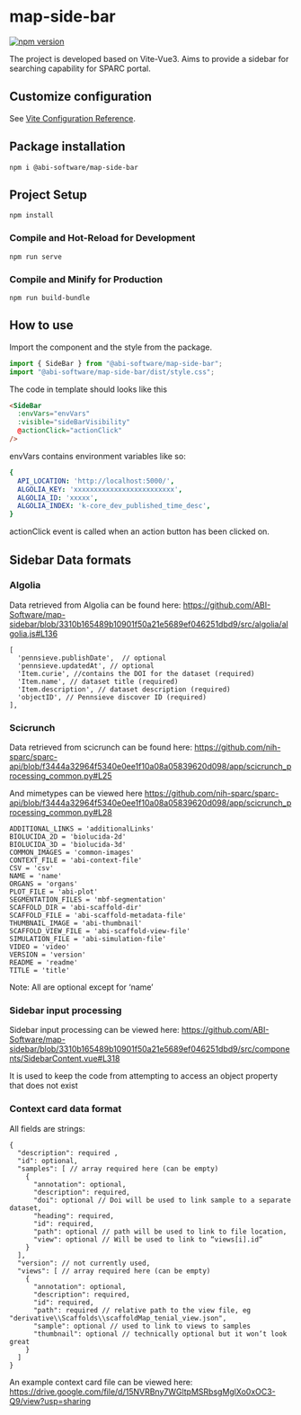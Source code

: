 # map-side-bar

[![npm version](https://badge.fury.io/js/%40abi-software%2Fmap-side-bar.svg)](https://badge.fury.io/js/%40abi-software%2Fmap-side-bar)

The project is developed based on Vite-Vue3. Aims to provide a sidebar for searching capability for
SPARC portal.

## Customize configuration

See [Vite Configuration Reference](https://vitejs.dev/config/).

## Package installation

```
npm i @abi-software/map-side-bar
```

## Project Setup

```
npm install
```

### Compile and Hot-Reload for Development

```
npm run serve
```

### Compile and Minify for Production

```
npm run build-bundle
```

## How to use

Import the component and the style from the package.

```javascript
import { SideBar } from "@abi-software/map-side-bar";
import "@abi-software/map-side-bar/dist/style.css";
```

The code in template should looks like this

```html
<SideBar 
  :envVars="envVars"
  :visible="sideBarVisibility"
  @actionClick="actionClick"
/>
```

envVars contains environment variables like so:

```yaml
{
  API_LOCATION: 'http://localhost:5000/',
  ALGOLIA_KEY: 'xxxxxxxxxxxxxxxxxxxxxxxxx',
  ALGOLIA_ID: 'xxxxx',
  ALGOLIA_INDEX: 'k-core_dev_published_time_desc',
}
```

actionClick event is called when an action button has been clicked on.

## Sidebar Data formats
### Algolia

Data retrieved from Algolia can be found here:
https://github.com/ABI-Software/map-sidebar/blob/3310b165489b10901f50a21e5689ef046251dbd9/src/algolia/algolia.js#L136

```
[
  'pennsieve.publishDate',  // optional
  'pennsieve.updatedAt', // optional
  'Item.curie', //contains the DOI for the dataset (required)
  'Item.name', // dataset title (required)
  'Item.description', // dataset description (required)
  'objectID', // Pennsieve discover ID (required)
],
```

### Scicrunch

Data retrieved from scicrunch can be found here:
https://github.com/nih-sparc/sparc-api/blob/f3444a32964f5340e0ee1f10a08a05839620d098/app/scicrunch_processing_common.py#L25

And mimetypes can be viewed here
https://github.com/nih-sparc/sparc-api/blob/f3444a32964f5340e0ee1f10a08a05839620d098/app/scicrunch_processing_common.py#L28

```
ADDITIONAL_LINKS = 'additionalLinks'
BIOLUCIDA_2D = 'biolucida-2d'
BIOLUCIDA_3D = 'biolucida-3d'
COMMON_IMAGES = 'common-images'
CONTEXT_FILE = 'abi-context-file'
CSV = 'csv'
NAME = 'name'
ORGANS = 'organs'
PLOT_FILE = 'abi-plot'
SEGMENTATION_FILES = 'mbf-segmentation'
SCAFFOLD_DIR = 'abi-scaffold-dir'
SCAFFOLD_FILE = 'abi-scaffold-metadata-file'
THUMBNAIL_IMAGE = 'abi-thumbnail'
SCAFFOLD_VIEW_FILE = 'abi-scaffold-view-file'
SIMULATION_FILE = 'abi-simulation-file'
VIDEO = 'video'
VERSION = 'version'
README = 'readme'
TITLE = 'title'
```

Note: All are optional except for ‘name’ 

### Sidebar input processing
Sidebar input processing can be viewed here:
https://github.com/ABI-Software/map-sidebar/blob/3310b165489b10901f50a21e5689ef046251dbd9/src/components/SidebarContent.vue#L318

It is used to keep the code from attempting to access an object property that does not exist

### Context card data format
All fields are strings:
```
{
  "description": required ,
  "id": optional,
  "samples": [ // array required here (can be empty)
    {
      "annotation": optional,
      "description": required,
      "doi": optional // Doi will be used to link sample to a separate dataset,
      "heading": required,
      "id": required,
      "path": optional // path will be used to link to file location,
      "view": optional // Will be used to link to “views[i].id”
    }
  ],
  "version": // not currently used,
  "views": [ // array required here (can be empty)
    {
      "annotation": optional,
      "description": required,
      "id": required,
      "path": required // relative path to the view file, eg "derivative\\Scaffolds\\scaffoldMap_tenial_view.json",
      "sample": optional // used to link to views to samples
      "thumbnail": optional // technically optional but it won’t look great
    } 
  ]
}
```

An example context card file can be viewed here:
https://drive.google.com/file/d/15NVRBny7WGltpMSRbsgMglXo0xOC3-Q9/view?usp=sharing



